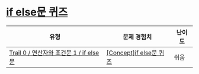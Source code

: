 # [if else문 퀴즈](https://www.codetree.ai/trails/complete/curated-cards/univ-if-else)

|유형|문제 경험치|난이도|
|---|---|---|
|[Trail 0 / 연산자와 조건문 1 / if else문](https://www.codetree.ai/trail-info/univ-python-tutorial/)|[[Concept]if else문 퀴즈](https://www.codetree.ai/trails/complete/curated-cards/univ-if-else/)|쉬움|

